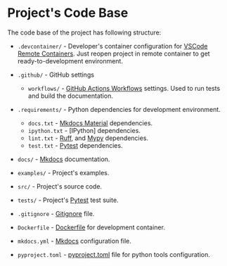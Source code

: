 # Project's Code Base

The code base of the project has following structure:

* `.devcontainer/` - Developer's container configuration for 
  [VSCode Remote Containers][Remote Containers]. Just reopen
  project in remote container to get ready-to-development
  environment.
* `.github/` - GitHub settings

    * `workflows/` - [GitHub Actions Workflows][GitHub Workflows] settings.
      Used to run tests and build the documentation.

* `.requirements/` - Python dependencies for development environment.

    * `docs.txt` - [Mkdocs Material][Mkdocs Material] dependencies.
    * `ipython.txt` - [IPython] dependencies.
    * `lint.txt` - [Ruff][Ruff], and [Mypy][Mypy] dependencies.
    * `test.txt` - [Pytest][Pytest] dependencies.

* `docs/` - [Mkdocs][Mkdocs] documentation.
* `examples/` - Project's examples.
* `src/` - Project's source code.
* `tests/` - Project's [Pytest][Pytest] test suite.
* `.gitignore` - [Gitignore][Gitignore] file.
* `Dockerfile` - [Dockerfile][Dockerfile] for development container.
* `mkdocs.yml` - [Mkdocs][Mkdocs] configuration file.
* `pyproject.toml` - [pyproject.toml][Pyproject] file for python tools configuration.

[Remote Containers]: https://marketplace.visualstudio.com/items?itemName=ms-vscode-remote.remote-containers
[GitHub Workflows]: https://docs.github.com/en/actions/using-workflows
[Mkdocs]: https://www.mkdocs.org
[Mkdocs Material]: https://squidfunk.github.io/mkdocs-material/
[Ruff]: https://github.com/charliermarsh/ruff
[Mypy]: https://mypy.readthedocs.io/en/stable/
[Pytest]: https://docs.pytest.org/
[Dockerfile]: https://docs.docker.com/engine/reference/builder/
[Gitignore]: https://git-scm.com/docs/gitignore
[Pyproject]: https://pip.pypa.io/en/stable/reference/build-system/pyproject-toml/